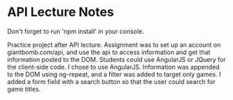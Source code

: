 # API Lecture Notes

Don't forget to run 'npm install' in your console.

Practice project after API lecture. Assignment was to set up an account on giantbomb.com/api, and use the api to access information and get that information posted to the DOM. Students could use AngularJS or JQuery for the client-side code. I chose to use AngularJS. Information was appended to the DOM using ng-repeat, and a filter was added to target only games. I added a form field with a search button so that the user could search for game titles.